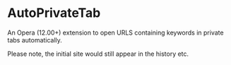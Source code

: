 AutoPrivateTab
==============

An Opera (12.00+) extension to open URLS containing keywords in private tabs automatically. 

Please note, the initial site would still appear in the history etc.